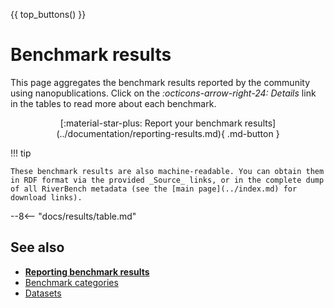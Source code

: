{{ top_buttons() }}

# Benchmark results

This page aggregates the benchmark results reported by the community using nanopublications. Click on the _:octicons-arrow-right-24: Details_ link in the tables to read more about each benchmark.

<div style="text-align: center" markdown>[:material-star-plus: Report your benchmark results](../documentation/reporting-results.md){ .md-button }</div>

!!! tip

    These benchmark results are also machine-readable. You can obtain them in RDF format via the provided _Source_ links, or in the complete dump of all RiverBench metadata (see the [main page](../index.md) for download links).

--8<-- "docs/results/table.md"

## See also

* **[Reporting benchmark results](../documentation/reporting-results.md)**
* [Benchmark categories](../categories/index.md)
* [Datasets](../datasets/index.md)
